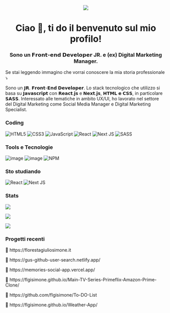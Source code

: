<p align="center"><img src="https://media.tenor.com/0jWydtIVg6wAAAAC/independence-day-jeff-goldblum.gif"></p>

<h1 align="center">Ciao 👋, ti do il benvenuto sul mio profilo!</h1>
<h3 align="center">Sono un 𝗙𝗿𝗼𝗻𝘁-𝗲𝗻𝗱 𝗗𝗲𝘃𝗲𝗹𝗼𝗽𝗲𝗿 JR. e (ex) Digital Marketing Manager.</h3>

Se stai leggendo immagino che vorrai conoscere la mia storia professionale ⤵️

Sono un 𝗝𝗥. 𝗙𝗿𝗼𝗻𝘁-𝗘𝗻𝗱 𝗗𝗲𝘃𝗲𝗹𝗼𝗽𝗲𝗿. Lo stack tecnologico che utilizzo si basa su 𝗝𝗮𝘃𝗮𝘀𝗰𝗿𝗶𝗽𝘁 con 𝗥𝗲𝗮𝗰𝘁.𝗷𝘀 e 𝗡𝗲𝘅𝘁.𝗷𝘀, 𝗛𝗧𝗠𝗟 𝗲 𝗖𝗦𝗦, in particolare 𝗦𝗔𝗦𝗦. Interessato alle tematiche in ambito UX/UI, ho lavorato nel settore del Digital Marketing come Social Media Manager e Digital Marketing Specialist.

<b><h3>Coding</h3></b>
<span>![HTML5](https://img.shields.io/badge/html5-%23E34F26.svg?style=for-the-badge&logo=html5&logoColor=white)</span>
<span>![CSS3](https://img.shields.io/badge/css3-%231572B6.svg?style=for-the-badge&logo=css3&logoColor=white)</span>
<span>![JavaScript](https://img.shields.io/badge/javascript-%23323330.svg?style=for-the-badge&logo=javascript&logoColor=%23F7DF1E)</span>
<span>![React](https://img.shields.io/badge/react-%2320232a.svg?style=for-the-badge&logo=react&logoColor=%2361DAFB)</span>
<span>![Next JS](https://img.shields.io/badge/Next-black?style=for-the-badge&logo=next.js&logoColor=white)</span>
<span>![SASS](https://img.shields.io/badge/SASS-hotpink.svg?style=for-the-badge&logo=SASS&logoColor=white)</span>

<!--<b><h3>Learning</h3></b>-->

<b><h3>Tools e Tecnologie</h3></b>
<span>![image](https://user-images.githubusercontent.com/103486794/206672773-2609e556-69a8-4278-9a17-99129f899b99.png)</span>
<span>![image](https://user-images.githubusercontent.com/103486794/206672669-e4bbddea-0ac1-4a54-938d-bc2b554ae526.png)</span>
<span>![NPM](https://img.shields.io/badge/NPM-%23000000.svg?style=for-the-badge&logo=npm&logoColor=white)</span>

<b><h3>Sto studiando</h3></b>

<span>![React](https://img.shields.io/badge/react-%2320232a.svg?style=for-the-badge&logo=react&logoColor=%2361DAFB)</span>
<span>![Next JS](https://img.shields.io/badge/Next-black?style=for-the-badge&logo=next.js&logoColor=white)</span>

<b><h3>Stats</h3></b>
<p> <img align="center" src="https://github-readme-stats.vercel.app/api/top-langs/?username=flgisimone&layout=compact&theme=great-gatsby"/> </p>
<p> <img align="center" src="https://github-readme-stats-sigma-five.vercel.app/api/?username=flgisimone&theme=great-gatsby"/> </p>
<p> <img align="center" src="https://github-profile-trophy.vercel.app/?username=flgisimone&theme=great-gatsby&margin-w=4"/> </p>

<b><h3>Progetti recenti</h3></b>

<p>🔗 https://florestagiuliosimone.it</p> 
<p>🔗 https://gus-github-user-search.netlify.app/</p>
<p>🔗 https://memories-social-app.vercel.app/</p>
<p>🔗 https://flgisimone.github.io/Main-TV-Series-Primeflix-Amazon-Prime-Clone/</p>
<p>🔗 https://github.com/flgisimone/To-DO-List</p>
<p>🔗 https://flgisimone.github.io/Weather-App/</p>
                                                                                                           
<!---
flgisimone/flgisimone is a ✨ special ✨ repository because its `README.md` (this file) appears on your GitHub profile.
You can click the Preview link to take a look at your changes.
--->
